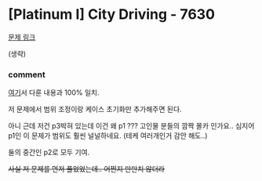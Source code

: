 # [Platinum I] City Driving - 7630

[문제 링크](https://www.acmicpc.net/problem/7630)

(생략)

### comment

[여기](https://github.com/pill27211/Baekjoon/tree/main/Platinum/Graphs/26262_%ED%8A%B8%EB%A6%AC%20%EB%8D%94%ED%95%98%EA%B8%B0%201)서 다룬 내용과 100% 일치.

저 문제에서 범위 조정이랑 케이스 초기화만 추가해주면 된다.

아니 근데 저건 p3박혀 있는데 이건 왜 p1 ??? 고인물 분들의 깜짝 몰카 인가요.. 심지어 p1인 이 문제가 범위도 훨씬 널널하네요. (테케 여러개인거 감안 해도..)

둘의 중간인 p2로 모두 기여.

<del> 사실 저 문제를 먼저 풀었었는데.. 어쩐지 만만치 않더라 </del>
